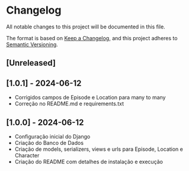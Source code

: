 # Changelog

All notable changes to this project will be documented in this file.

The format is based on [Keep a Changelog](https://keepachangelog.com/en/1.1.0/),
and this project adheres to [Semantic Versioning](https://semver.org/spec/v2.0.0.html).

## [Unreleased]

## [1.0.1] - 2024-06-12

- Corrigidos campos de Episode e Location para many to many 
- Correção no README.md e requirements.txt

## [1.0.0] - 2024-06-12

- Configuração inicial do Django
- Criação do Banco de Dados
- Criação de models, serializers, views e urls para Episode, Location e Character
- Criação do README com detalhes de instalação e execução